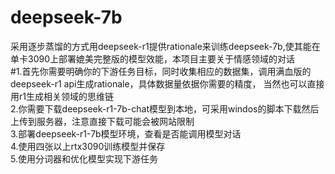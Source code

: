 # deepseek-7b
采用逐步蒸馏的方式用deepseek-r1提供rationale来训练deepseek-7b,使其能在单卡3090上部署媲美完整版的模型效能，本项目主要关于情感领域的对话  
#1.首先你需要明确你的下游任务目标，同时收集相应的数据集，调用满血版的deepseek-r1 api生成rationale，具体数据量依据你需要的精度，
当然也可以直接用r1生成相关领域的思维链  
2.你需要下载deepseek-r1-7b-chat模型到本地，可采用windos的脚本下载然后上传到服务器，注意直接下载可能会被网站限制  
3.部署deepseek-r1-7b模型环境，查看是否能调用模型对话  
4.使用四张以上rtx3090训练模型并保存  
5.使用分词器和优化模型实现下游任务  

